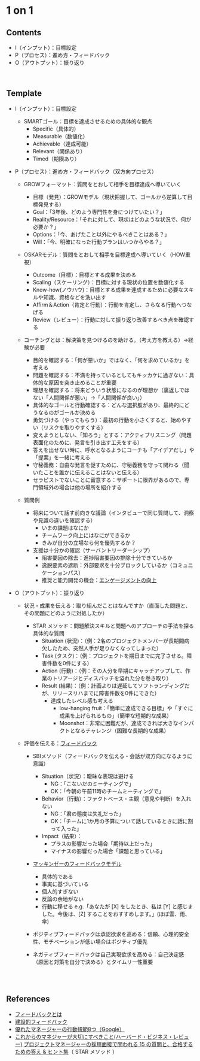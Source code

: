 # 1 on 1

## Contents
- I（インプット）：目標設定
- P（プロセス）：進め方・フィードバック
- O（アウトプット）：振り返り

<br>

## Template
- I（インプット）：目標設定
  - SMARTゴール：目標を達成させるための具体的な観点
    - Specific（具体的）
    - Measurable（数値化）
    - Achievable（達成可能）
    - Relevant（関係あり）
    - Timed（期限あり）

- P（プロセス）：進め方・フィードバック（双方向プロセス）
  - GROWフォーマット：質問をとおして相手を目標達成へ導いていく
    - 目標（発見）：GROWモデル（現状把握して、ゴールから逆算して目標発見する）
    - Goal：「3年後、どのよう専門性を身につけていたい？」
    - Reality/Resource：「それに対して、現状はどのような状況で、何が必要か？」
    - Options：「今、あげたこと以外にやるべきことはある？」
    - Will：「今、明確になった行動プランはいつからやる？」
  - OSKARモデル：質問をとおして相手を目標達成へ導いていく（HOW重視）
    - Outcome（目標）：目標とする成果を決める
    - Scaling（スケーリング）：目標に対する現状の位置を数値化する
    - Know-how(ノウハウ)：目標とする成果を達成するために必要なスキルや知識、資格などを洗い出す
    - Affirm＆Action（肯定と行動）：行動を肯定し、さらなる行動へつなげる
    - Review（レビュー）：行動に対して振り返り改善するべき点を確認する

  - コーチングとは：解決策を見つけるのを助ける。（考え方を教える）→経験が必要
    - 目的を確認する：「何が悪いか」ではなく、「何を求めているか」を考える
    - 問題を確認する：不満を持っているとしてもキッカケに過ぎない：具体的な原因を突き止めることが重要
    - 理想を確認する：将来どういう状態になるのが理想か（裏返しではない「人間関係が悪い」→「人間関係が良い」）
    - 具体的なゴールと行動確認する：どんな選択肢があり、最終的にどうなるのがゴールか決める
    - 勇気づける（やってもらう）：最初の行動を小さくすると、始めやすい（リスクを取りやすくする）
    - 変えようとしない、「知ろう」とする：アクティブリスニング（問題表面化のために、発言を引き出す工夫をする）
    - 答えを出せない時に、呼水となるようにコーチも「アイデアだし」や「提案」を一緒に考える
    - 守秘義務：自由な発言を促すために、守秘義務を守って関わる（聞いたことを誰かに伝えることはないと伝える）
    - セラピストでないことに留意する：サポートに限界があるので、専門領域外の場合は他の場所を紹介する
  - 質問例
    - 将来について話す前向きな議論（インタビューで同じ質問して、洞察や見識の違いを確認する）
      - いまの課題はなにか
      - チームワーク向上にはなにができるか
      - きみが自分の立場なら何を優先するか？
    - 支援は十分かの確認（サーバントリーダーシップ）
      - 阻害要因の除去：進捗阻害要因の排除十分できているか
      - 逸脱要素の遮断：外部要求を十分ブロックしているか（コミュニケーションパス）
      - 推奨と能力開発の機会：[エンゲージメントの向上](https://asana.com/ja/resources/employee-engagement)
  
- O（アウトプット）：振り返り
  - 状況・成果を伝える：取り組んだことはなんですか（直面した問題と、その問題にどのように対処したか）
    - STAR メソッド：問題解決スキルと問題へのアプローチの手法を探る具体的な質問
      - Situation (状況)：（例：2名のプロジェクトメンバーが長期間病欠したため、突然人手が足りなくなってしまった）
      - Task (タスク)：（例：プロジェクトを期日までに完了させる。障害件数を0件にする）
      - Action (行動)：（例：その人分を早期にキャッチアップして、作業のトリアージとディスパッチを溢れた分を巻き取り）
      - Result (結果)：（例：計画よりは遅延してソフトランディングだが、リリースリハまでに障害件数を0件にできた）
        - 達成したレベル感も考える
          - low-hanging fruit：「簡単に達成できる目標」や「すぐに成果を上げられるもの」（簡単な短期的な成果）
          - Moonshot：非常に困難だが、達成できれば大きなインパクトとなるチャレンジ（困難な長期的な成果）

  - 評価を伝える：[フィードバック](https://asana.com/ja/resources/project-feedback)
    - SBIメソッド（フィードバックを伝える・会話が双方向になるように意識）
      - Situation（状況）：曖昧な表現は避ける
        - NG：「こないだのミーティングで」
        - OK：「今朝の午前11時のチームミーティングで」
      - Behavior（行動）：ファクトベース・主観（意見や判断）を入れない
        - NG：「君の態度は失礼だった」
        - OK：「チームに1か月の予算について話しているときに話に割って入った」
      - Impact（結果）：
          - プラスの影響だった場合「期待以上だった」
          - マイナスの影響だった場合「課題と思っている」

    - [マッキンゼーのフィードバックモデル](https://asana.com/ja/resources/project-feedback)
      - 具体的である
      - 事実に基づいている
      - 個人的すぎない
      - 反論の余地がない
      - 行動に移せる
      e.g.「あなたが [X] をしたとき、私は [Y] と感じました。今後は、[Z] することをおすすめします。」(ほぼ雲、雨、傘)
    - ポジティブフィードバックは承認欲求を高める：信頼、心理的安全性、モチベーションが低い場合はポジティブ優先
    - ネガティブフィードバックは自己実現欲求を高める：自己決定感（原因と対策を自分で決める）とタイムリー性重要

<br><br>

## References
-  [フィードバックとは](https://asana.com/ja/resources/tips-giving-feedback)
-  [建設的フィードバック](https://asana.com/ja/resources/constructive-criticism)
-  [優れたマネージャーの行動規範8つ（Google）](https://rework.withgoogle.com/jp/guides/managers-identify-what-makes-a-great-manager#learn-about-googles-manager-research)
-  [これからのマネジャーが大切にすべきこと(ハーバード・ビジネス・レビュー)](https://dhbr.diamond.jp/subcategory/%E3%81%93%E3%82%8C%E3%81%8B%E3%82%89%E3%81%AE%E3%83%9E%E3%83%8D%E3%82%B8%E3%83%A3%E3%83%BC%E3%81%8C%E5%A4%A7%E5%88%87%E3%81%AB%E3%81%99%E3%81%B9%E3%81%8D%E3%81%93%E3%81%A8)
[プロジェクトマネージャーの採用面接で問われる 15 の質問と、合格するための答え & ヒント集](https://asana.com/ja/resources/project-management-interview-questions)（ STAR メソッド ）
